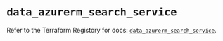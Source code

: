 # `data_azurerm_search_service`

Refer to the Terraform Registory for docs: [`data_azurerm_search_service`](https://registry.terraform.io/providers/hashicorp/azurerm/3.59.0/docs/data-sources/search_service).

